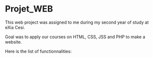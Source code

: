 # Projet_WEB

This web project was assigned to me during my second year of study at eXia Cesi. 

Goal was to apply our courses on HTML, CSS, JSS and PHP to make a website.

Here is the list of functionnalities:

